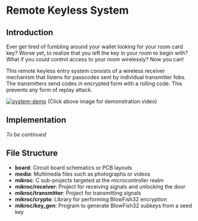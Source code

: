# Remote Keyless System #

## Introduction ##

Ever get tired of fumbling around your wallet looking for your room card key? Worse yet, to realize that you left the key in your room to begin with? What if you could control access to your room wirelessly? Now you can!

This remote keyless entry system consists of a wireless receiver mechanism that listens for passcodes sent by individual transmitter fobs. The transmitters send codes in encrypted form with a rolling code. This prevents any form of replay attack.

[![system-demo](http://code.digital-static.net/remote-keyless-system/raw/tip/media/system-full.jpg)](http://www.youtube.com/watch?v=MCNyj44IE78)
(Click above image for demonstration video)


## Implementation ##

*To be continued*


## File Structure ##

* **board**: Circuit board schematics or PCB layouts
* **media**: Multimedia files such as photographs or videos
* **mikroc**: C sub-projects targeted at the microcontroller realm
* **mikroc/receiver**: Project for receiving signals and unlocking the door
* **mikroc/transmitter**: Project for transmitting signals
* **mikroc/crypto**: Library for performing BlowFish32 encryption
* **mikroc/key_gen**: Program to generate BlowFish32 subkeys from a seed key